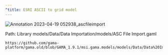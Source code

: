 ```yaml
---
^title: ESRI ASCII to grid model
---
```


![Annotation 2023-04-19 052938_ascfileimport](https://user-images.githubusercontent.com/4437331/232960249-bac93fbe-31e9-4ebd-befe-c8b3592c16d0.png)

Path: Library models/Data/Data Importation/models/ASC File Import.gaml

```gaml reference
https://github.com/gama-platform/gama.old/blob/GAMA_1.9.1/msi.gama.models/models/Data/Data%20Importation/models/ASC%20File%20Import.gaml
```

